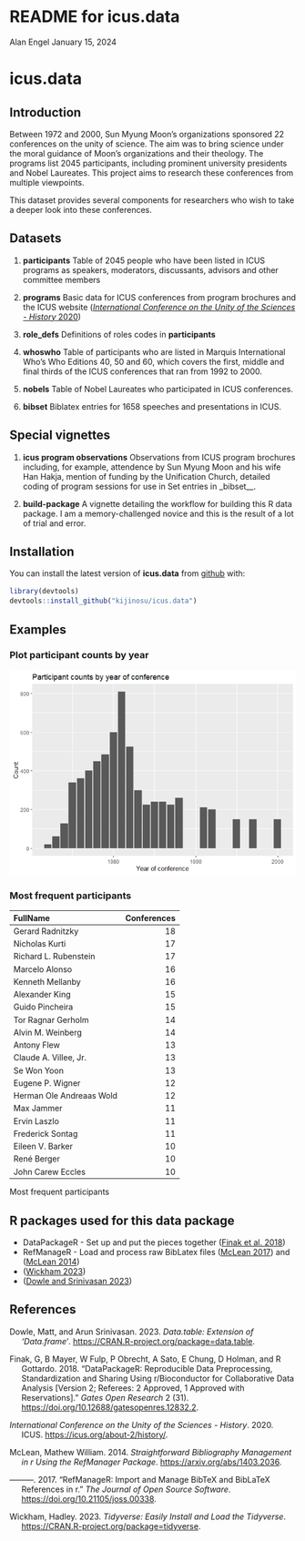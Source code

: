 README for icus.data
================
Alan Engel
January 15, 2024

# icus.data

## Introduction

Between 1972 and 2000, Sun Myung Moon’s organizations sponsored 22
conferences on the unity of science. The aim was to bring science under
the moral guidance of Moon’s organizations and their theology. The
programs list 2045 participants, including prominent university
presidents and Nobel Laureates. This project aims to research these
conferences from multiple viewpoints.

This dataset provides several components for researchers who wish to
take a deeper look into these conferences.

## Datasets

1.  **participants** Table of 2045 people who have been listed in ICUS
    programs as speakers, moderators, discussants, advisors and other
    committee members

2.  **programs** Basic data for ICUS conferences from program brochures
    and the ICUS website ([*International Conference on the Unity of the
    Sciences - History* 2020](#ref-icushistory))

3.  **role_defs** Definitions of roles codes in **participants**

4.  **whoswho** Table of participants who are listed in Marquis
    International Who’s Who Editions 40, 50 and 60, which covers the
    first, middle and final thirds of the ICUS conferences that ran from
    1992 to 2000.

5.  **nobels** Table of Nobel Laureates who participated in ICUS
    conferences.

6.  **bibset** Biblatex entries for 1658 speeches and presentations in
    ICUS.

## Special vignettes

1.  **icus program observations** Observations from ICUS program
    brochures including, for example, attendence by Sun Myung Moon and
    his wife Han Hakja, mention of funding by the Unification Church,
    detailed coding of program sessions for use in Set entries in
    \_bibset\_\_.

2.  **build-package** A vignette detailing the workflow for building
    this R data package. I am a memory-challenged novice and this is the
    result of a lot of trial and error.

## Installation

You can install the latest version of **icus.data** from
[github](https://github.com/kijinosu/icus.data) with:

``` r
library(devtools)
devtools::install_github("kijinosu/icus.data")
```

## Examples

### Plot participant counts by year

![](README_files/figure-gfm/plot-participant-counts-1.png)<!-- -->

### Most frequent participants

| FullName                 | Conferences |
|:-------------------------|------------:|
| Gerard Radnitzky         |          18 |
| Nicholas Kurti           |          17 |
| Richard L. Rubenstein    |          17 |
| Marcelo Alonso           |          16 |
| Kenneth Mellanby         |          16 |
| Alexander King           |          15 |
| Guido Pincheira          |          15 |
| Tor Ragnar Gerholm       |          14 |
| Alvin M. Weinberg        |          14 |
| Antony Flew              |          13 |
| Claude A. Villee, Jr.    |          13 |
| Se Won Yoon              |          13 |
| Eugene P. Wigner         |          12 |
| Herman Ole Andreaas Wold |          12 |
| Max Jammer               |          11 |
| Ervin Laszlo             |          11 |
| Frederick Sontag         |          11 |
| Eileen V. Barker         |          10 |
| René Berger              |          10 |
| John Carew Eccles        |          10 |

Most frequent participants

## R packages used for this data package

- DataPackageR - Set up and put the pieces together ([Finak et al.
  2018](#ref-R-DataPackageR))
- RefManageR - Load and process raw BibLatex files ([McLean
  2017](#ref-RefManageR2017)) and ([McLean 2014](#ref-RefManageR2014))
- ([Wickham 2023](#ref-R-tidyverse))
- ([Dowle and Srinivasan 2023](#ref-R-data.table))

## References

<div id="refs" class="references csl-bib-body hanging-indent">

<div id="ref-R-data.table" class="csl-entry">

Dowle, Matt, and Arun Srinivasan. 2023. *Data.table: Extension of
‘Data.frame‘*. <https://CRAN.R-project.org/package=data.table>.

</div>

<div id="ref-R-DataPackageR" class="csl-entry">

Finak, G, B Mayer, W Fulp, P Obrecht, A Sato, E Chung, D Holman, and R
Gottardo. 2018. “DataPackageR: Reproducible Data Preprocessing,
Standardization and Sharing Using r/Bioconductor for Collaborative Data
Analysis \[Version 2; Referees: 2 Approved, 1 Approved with
Reservations\].” *Gates Open Research* 2 (31).
<https://doi.org/10.12688/gatesopenres.12832.2>.

</div>

<div id="ref-icushistory" class="csl-entry">

*International Conference on the Unity of the Sciences - History*. 2020.
ICUS. <https://icus.org/about-2/history/>.

</div>

<div id="ref-RefManageR2014" class="csl-entry">

McLean, Mathew William. 2014. *Straightforward Bibliography Management
in r Using the RefManager Package*. <https://arxiv.org/abs/1403.2036>.

</div>

<div id="ref-RefManageR2017" class="csl-entry">

———. 2017. “RefManageR: Import and Manage BibTeX and BibLaTeX References
in r.” *The Journal of Open Source Software*.
<https://doi.org/10.21105/joss.00338>.

</div>

<div id="ref-R-tidyverse" class="csl-entry">

Wickham, Hadley. 2023. *Tidyverse: Easily Install and Load the
Tidyverse*. <https://CRAN.R-project.org/package=tidyverse>.

</div>

</div>
